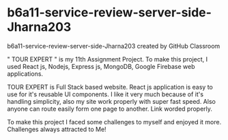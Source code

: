 # b6a11-service-review-server-side-Jharna203
b6a11-service-review-server-side-Jharna203 created by GitHub Classroom

" TOUR EXPERT " is my 11th Assignment Project. To make this project, I used  React js, Nodejs, Express js, MongoDB, Google Firebase web applications. 

TOUR EXPERT is Full Stack based website. React js application is easy to use for it's reusable UI components. I like it very much because of it's handling simplicity, also my site work properly with super fast speed. Also anyone can route easily form one page to another. Link worded properly.

To make this project I faced some challenges to myself and enjoyed it more. Challenges always attracted to Me! 
